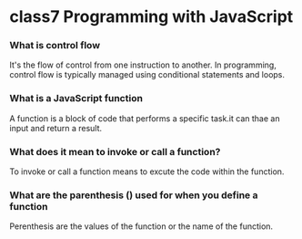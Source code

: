# class7 Programming with JavaScript

### What is control flow
 It's the flow of control from one instruction to another. In programming, control flow is typically managed using conditional statements and loops. 
### What is a JavaScript function
A function is a block of code that performs a specific task.it can thae an input and return a result.
### What does it mean to invoke or call a function?
To invoke or call a function means to excute the code within the function.
### What are the parenthesis () used for when you define a function 
Perenthesis are the values of the function or the name of the function.